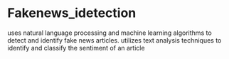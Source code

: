 # Fakenews_idetection
uses natural language processing and machine learning algorithms to detect and identify fake news articles. utilizes text analysis techniques to identify and classify the sentiment of an article
